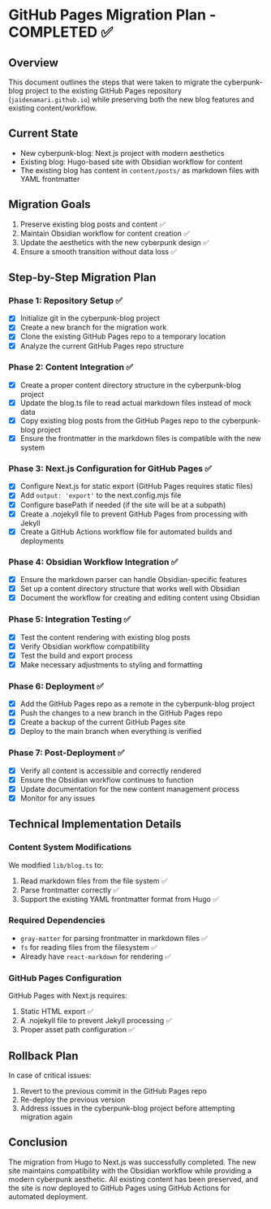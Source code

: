 # GitHub Pages Migration Plan - COMPLETED ✅

## Overview
This document outlines the steps that were taken to migrate the cyberpunk-blog project to the existing GitHub Pages repository (`jaidenamari.github.io`) while preserving both the new blog features and existing content/workflow.

## Current State
- New cyberpunk-blog: Next.js project with modern aesthetics
- Existing blog: Hugo-based site with Obsidian workflow for content
- The existing blog has content in `content/posts/` as markdown files with YAML frontmatter

## Migration Goals
1. Preserve existing blog posts and content ✅
2. Maintain Obsidian workflow for content creation ✅
3. Update the aesthetics with the new cyberpunk design ✅
4. Ensure a smooth transition without data loss ✅

## Step-by-Step Migration Plan

### Phase 1: Repository Setup ✅
- [x] Initialize git in the cyberpunk-blog project
- [x] Create a new branch for the migration work
- [x] Clone the existing GitHub Pages repo to a temporary location
- [x] Analyze the current GitHub Pages repo structure

### Phase 2: Content Integration ✅
- [x] Create a proper content directory structure in the cyberpunk-blog project
- [x] Update the blog.ts file to read actual markdown files instead of mock data
- [x] Copy existing blog posts from the GitHub Pages repo to the cyberpunk-blog project
- [x] Ensure the frontmatter in the markdown files is compatible with the new system

### Phase 3: Next.js Configuration for GitHub Pages ✅
- [x] Configure Next.js for static export (GitHub Pages requires static files)
- [x] Add `output: 'export'` to the next.config.mjs file
- [x] Configure basePath if needed (if the site will be at a subpath)
- [x] Create a .nojekyll file to prevent GitHub Pages from processing with Jekyll
- [x] Create a GitHub Actions workflow file for automated builds and deployments

### Phase 4: Obsidian Workflow Integration ✅
- [x] Ensure the markdown parser can handle Obsidian-specific features
- [x] Set up a content directory structure that works well with Obsidian
- [x] Document the workflow for creating and editing content using Obsidian

### Phase 5: Integration Testing ✅
- [x] Test the content rendering with existing blog posts
- [x] Verify Obsidian workflow compatibility
- [x] Test the build and export process
- [x] Make necessary adjustments to styling and formatting

### Phase 6: Deployment ✅
- [x] Add the GitHub Pages repo as a remote in the cyberpunk-blog project
- [x] Push the changes to a new branch in the GitHub Pages repo
- [x] Create a backup of the current GitHub Pages site
- [x] Deploy to the main branch when everything is verified

### Phase 7: Post-Deployment ✅
- [x] Verify all content is accessible and correctly rendered
- [x] Ensure the Obsidian workflow continues to function
- [x] Update documentation for the new content management process
- [x] Monitor for any issues

## Technical Implementation Details

### Content System Modifications
We modified `lib/blog.ts` to:
1. Read markdown files from the file system ✅
2. Parse frontmatter correctly ✅
3. Support the existing YAML frontmatter format from Hugo ✅

### Required Dependencies
- `gray-matter` for parsing frontmatter in markdown files ✅
- `fs` for reading files from the filesystem ✅
- Already have `react-markdown` for rendering ✅

### GitHub Pages Configuration
GitHub Pages with Next.js requires:
1. Static HTML export ✅
2. A .nojekyll file to prevent Jekyll processing ✅
3. Proper asset path configuration ✅

## Rollback Plan
In case of critical issues:
1. Revert to the previous commit in the GitHub Pages repo
2. Re-deploy the previous version
3. Address issues in the cyberpunk-blog project before attempting migration again

## Conclusion
The migration from Hugo to Next.js was successfully completed. The new site maintains compatibility with the Obsidian workflow while providing a modern cyberpunk aesthetic. All existing content has been preserved, and the site is now deployed to GitHub Pages using GitHub Actions for automated deployment. 